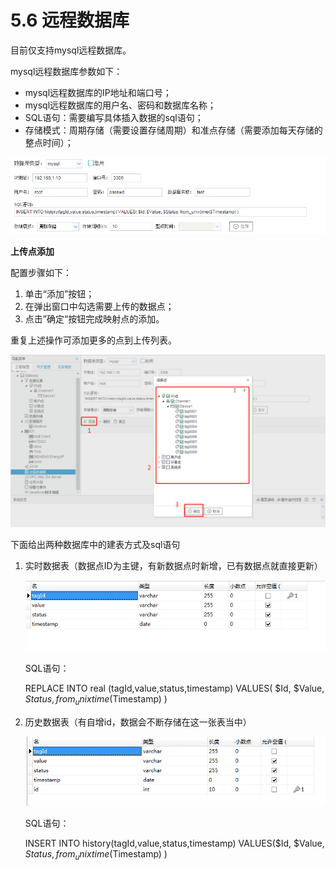 # 5.6 远程数据库

目前仅支持mysql远程数据库。

mysql远程数据库参数如下： 

- mysql远程数据库的IP地址和端口号；
- mysql远程数据库的用户名、密码和数据库名称；
- SQL语句：需要编写具体插入数据的sql语句；
- 存储模式：周期存储（需要设置存储周期）和准点存储（需要添加每天存储的整点时间）； 

![](assets/远程数据库配置.png)



**上传点添加** 

配置步骤如下： 

1. 单击“添加”按钮； 
2. 在弹出窗口中勾选需要上传的数据点； 
4. 点击”确定“按钮完成映射点的添加。 

重复上述操作可添加更多的点到上传列表。 

![](assets/远程数据库添加点.png)



下面给出两种数据库中的建表方式及sql语句

1. 实时数据表（数据点ID为主键，有新数据点时新增，已有数据点就直接更新）

   ![](assets/replace.jpg)

   SQL语句：

   REPLACE INTO real (tagId,value,status,timestamp) VALUES( $Id, $Value, $Status, from_unixtime($Timestamp) )

   

2. 历史数据表（有自增id，数据会不断存储在这一张表当中）

   ![image-20210423134338693](assets/image-20210423134338693.png)

   

   SQL语句：

   INSERT INTO history(tagId,value,status,timestamp) VALUES($Id, $Value, $Status, from_unixtime($Timestamp) )

   